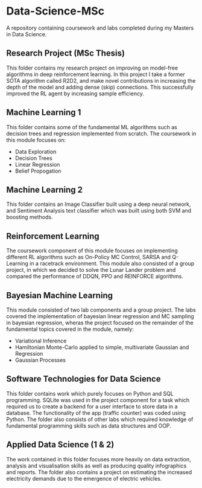 # Data-Science-MSc
A repository containing coursework and labs completed during my Masters in Data Science.

## Research Project (MSc Thesis)
This folder contains my research project on improving on model-free algorithms in deep reinforcement learning. In this project I take a former SOTA algorithm called R2D2, and make novel contributions in increasing the depth of the model and adding dense (skip) connections. This successfully improved the RL agent by increasing sample efficiency.

## Machine Learning 1
This folder contains some of the fundamental ML algorithms such as decision trees and regression implemented from scratch.
The coursework in this module focuses on:
- Data Exploration
- Decision Trees
- Linear Regression
- Belief Propogation

## Machine Learning 2
This folder contains an Image Classifier built using a deep neural network, and Sentiment Analysis text classifier which was built using both SVM and boosting methods.

## Reinforcement Learning
The coursework component of this module focuses on implementing different RL algorithms such as On-Policy MC Control, SARSA and Q-Learning in a racetrack environment. This module also consisted of a group project, in which we decided to solve the Lunar Lander problem and compared the performance of DDQN, PPO and REINFORCE algorithms.

## Bayesian Machine Learning
This module consisted of two lab components and a group project. The labs covered the implementation of bayesian linear regression and MC sampling in bayesian regression, wheras the project focused on the remainder of the fundamental topics covered in the module, namely:
- Variational Inference
- Hamiltonian Monte-Carlo applied to simple, multivariate Gaussian and Regression
- Gaussian Processes

## Software Technologies for Data Science
This folder contains work which purely focuses on Python and SQL programming. SQLite was used in the project component for a task which required us to create a backend for a user interface to store data in a database. The functionality of the app (traffic counter) was coded using Python. The folder also consists of other labs which required knowledge of fundamental programming skills such as data structures and OOP.

## Applied Data Science (1 & 2)
The work contained in this folder focuses more heavily on data extraction, analysis and visualisation skills as well as producing quality infographics and reports. The folder also contains a project on estimating the increased electricity demands due to the emergence of electric vehicles.
